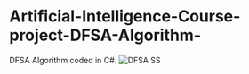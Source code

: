 # Artificial-Intelligence-Course-project-DFSA-Algorithm-
DFSA Algorithm coded in C#.
![DFSA SS](https://user-images.githubusercontent.com/66659379/131335563-b35f4f88-1198-45cb-80d4-55e91b74adac.png)
